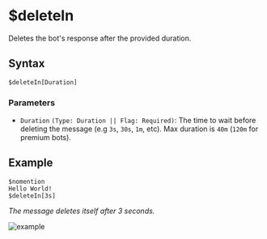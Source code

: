 # $deleteIn
Deletes the bot's response after the provided duration.

## Syntax
```
$deleteIn[Duration]
```

### Parameters
- `Duration` `(Type: Duration || Flag: Required)`: The time to wait before deleting the message (e.g `3s`, `30s`, `1m`, etc). Max duration is `40m` (`120m` for premium bots).

## Example
```
$nomention
Hello World!
$deleteIn[3s]
```
*The message deletes itself after 3 seconds.*

![example](https://user-images.githubusercontent.com/111157596/232803197-f11780dd-754b-4203-8556-54629a677a65.gif)

